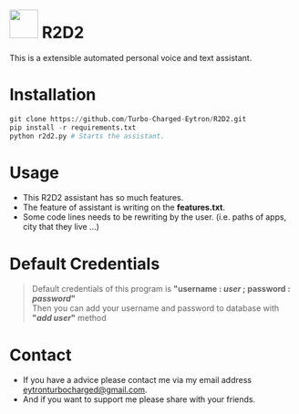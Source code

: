 # <img src="https://static.wikia.nocookie.net/disneyemojiblitz/images/3/3d/EmojiBlitzR2D21.png" width="50" height="50"> R2D2
This is a extensible automated personal voice and text assistant.

# Installation
```python
git clone https://github.com/Turbo-Charged-Eytron/R2D2.git
pip install -r requirements.txt
python r2d2.py # Starts the assistant.
```
# Usage
- This R2D2 assistant has so much features.<br>
- The feature of assistant is writing on the __features.txt__.<br>
- Some code lines needs to be rewriting by the user. (i.e. paths of apps, city that they live ...)<br>

# Default Credentials
> Default credentials of this program is **"username : _user_ ; password : _password_"**<br>
> Then you can add your username and password to database with **"_add user_"** method

# Contact
- If you have a advice please contact me via my email address eytronturbocharged@gmail.com.<br>
- And if you want to support me please share with your friends.<br>

